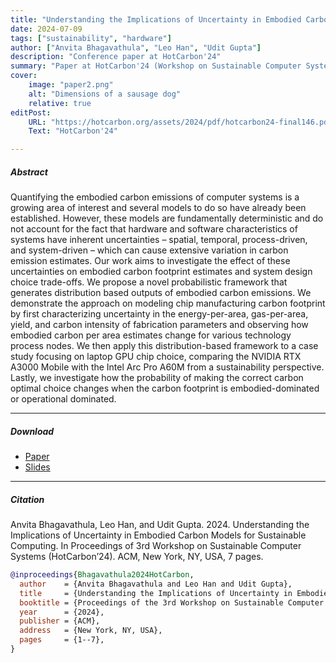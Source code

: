 ```yaml
---
title: "Understanding the Implications of Uncertainty in Embodied Carbon Models for Sustainable Computing" 
date: 2024-07-09
tags: ["sustainability", "hardware"]
author: ["Anvita Bhagavathula", "Leo Han", "Udit Gupta"]
description: "Conference paper at HotCarbon'24" 
summary: "Paper at HotCarbon'24 (Workshop on Sustainable Computer Systems)" 
cover:
    image: "paper2.png"
    alt: "Dimensions of a sausage dog"
    relative: true
editPost:
    URL: "https://hotcarbon.org/assets/2024/pdf/hotcarbon24-final146.pdf"
    Text: "HotCarbon'24"

---
```


##### Abstract

Quantifying the embodied carbon emissions of computer systems is a growing area of interest and several models to do so have already been established. However, these models are fundamentally deterministic and do not account for the fact that hardware and software characteristics of systems have inherent uncertainties – spatial, temporal, process-driven, and system-driven – which can cause extensive variation in carbon emission estimates. Our work aims to investigate the effect of these uncertainties on embodied carbon footprint estimates and system design choice trade-offs. We propose a novel probabilistic framework that generates distribution based outputs of embodied carbon emissions. We demonstrate the approach on modeling chip manufacturing carbon footprint by first characterizing uncertainty in the energy-per-area, gas-per-area, yield, and carbon intensity of fabrication parameters and observing how embodied carbon per area estimates change for various technology process nodes. We then apply this distribution-based framework to a case study focusing on laptop GPU chip choice, comparing the NVIDIA RTX A3000 Mobile with the Intel Arc Pro A60M from a sustainability perspective. Lastly, we investigate how the probability of making the correct carbon optimal choice changes when the carbon footprint is embodied-dominated or operational dominated.

---

##### Download

+ [Paper](https://hotcarbon.org/assets/2024/pdf/hotcarbon24-final146.pdf)
+ [Slides](https://hotcarbon.org/assets/2024/pdf/slides-146.pdf)

---

##### Citation

Anvita Bhagavathula, Leo Han, and Udit Gupta. 2024. Understanding the
Implications of Uncertainty in Embodied Carbon Models for Sustainable
Computing. In Proceedings of 3rd Workshop on Sustainable Computer Systems
(HotCarbon’24). ACM, New York, NY, USA, 7 pages.

```BibTeX
@inproceedings{Bhagavathula2024HotCarbon,
  author    = {Anvita Bhagavathula and Leo Han and Udit Gupta},
  title     = {Understanding the Implications of Uncertainty in Embodied Carbon Models for Sustainable Computing},
  booktitle = {Proceedings of the 3rd Workshop on Sustainable Computer Systems (HotCarbon'24)},
  year      = {2024},
  publisher = {ACM},
  address   = {New York, NY, USA},
  pages     = {1--7},
}
```